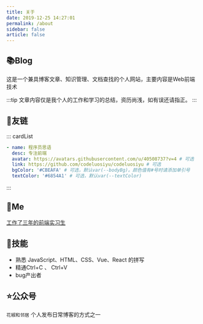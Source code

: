 ```yaml
---
title: 关于
date: 2019-12-25 14:27:01
permalink: /about
sidebar: false
article: false
---
```


## 📚Blog
这是一个兼具博客文章、知识管理、文档查找的个人网站，主要内容是Web前端技术

:::tip
文章内容仅是我个人的工作和学习的总结，资历尚浅，如有误还请指正。
:::


## 🎨友链
::: cardList
```yaml
- name: 程序员思语
  desc: 专注前端
  avatar: https://avatars.githubusercontent.com/u/40508737?v=4 # 可选
  link: https://github.com/codeluosiyu/codeluosiyu # 可选
  bgColor: '#CBEAFA' # 可选，默认var(--bodyBg)。颜色值有#号时请添加单引号
  textColor: '#6854A1' # 可选，默认var(--textColor)
```
:::


## 🐼Me
[工作了三年的前端实习生](https://github.com/rwerplus)

## 🐛技能
* 熟悉 JavaScript、HTML、CSS、Vue、React 的拼写
* 精通Ctrl+C 、 Ctrl+V
* bug产出者

<!-- 本人↓↓↓

<img src='https://cdn.jsdelivr.net/gh/xugaoyi/image_store/blog/20200103123203.jpg' alt='本人照片' style="width:106px;"> -->


## ⭐️公众号
`花椒和邻居` 个人发布日常博客的方式之一

